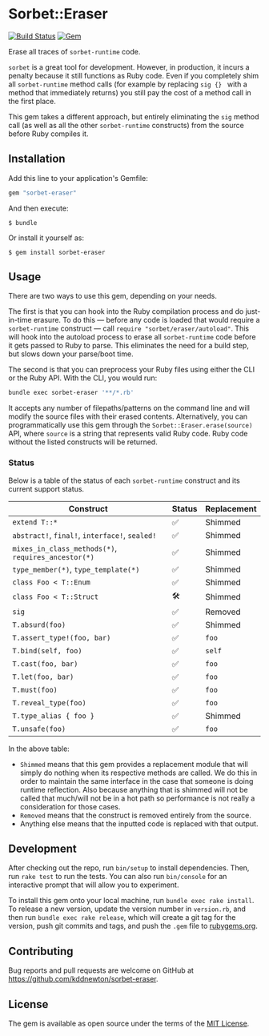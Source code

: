 # Sorbet::Eraser

[![Build Status](https://github.com/kddnewton/sorbet-eraser/workflows/Main/badge.svg)](https://github.com/kddnewton/sorbet-eraser/actions)
[![Gem](https://img.shields.io/gem/v/sorbet-eraser.svg)](https://rubygems.org/gems/sorbet-eraser)

Erase all traces of `sorbet-runtime` code.

`sorbet` is a great tool for development. However, in production, it incurs a penalty because it still functions as Ruby code. Even if you completely shim all `sorbet-runtime` method calls (for example by replacing `sig {} ` with a method that immediately returns) you still pay the cost of a method call in the first place.

This gem takes a different approach, but entirely eliminating the `sig` method call (as well as all the other `sorbet-runtime` constructs) from the source before Ruby compiles it.

## Installation

Add this line to your application's Gemfile:

```ruby
gem "sorbet-eraser"
```

And then execute:

    $ bundle

Or install it yourself as:

    $ gem install sorbet-eraser

## Usage

There are two ways to use this gem, depending on your needs.

The first is that you can hook into the Ruby compilation process and do just-in-time erasure. To do this — before any code is loaded that would require a `sorbet-runtime` construct — call `require "sorbet/eraser/autoload"`. This will hook into the autoload process to erase all `sorbet-runtime` code before it gets passed to Ruby to parse. This eliminates the need for a build step, but slows down your parse/boot time.

The second is that you can preprocess your Ruby files using either the CLI or the Ruby API. With the CLI, you would run:

```bash
bundle exec sorbet-eraser '**/*.rb'
```

It accepts any number of filepaths/patterns on the command line and will modify the source files with their erased contents.  Alternatively, you can programmatically use this gem through the `Sorbet::Eraser.erase(source)` API, where `source` is a string that represents valid Ruby code. Ruby code without the listed constructs will be returned.

### Status

Below is a table of the status of each `sorbet-runtime` construct and its current support status.

| Construct                                           | Status | Replacement |
| --------------------------------------------------- | ------ | ----------- |
| `extend T::*`                                       | ✅     | Shimmed     |
| `abstract!`, `final!`, `interface!`, `sealed!`      | ✅     | Shimmed     |
| `mixes_in_class_methods(*)`, `requires_ancestor(*)` | ✅     | Shimmed     |
| `type_member(*)`, `type_template(*)`                | ✅     | Shimmed     |
| `class Foo < T::Enum`                               | ✅     | Shimmed     |
| `class Foo < T::Struct`                             | 🛠     | Shimmed     |
| `sig`                                               | ✅     | Removed     |
| `T.absurd(foo)`                                     | ✅     | Shimmed     |
| `T.assert_type!(foo, bar)`                          | ✅     | `foo`       |
| `T.bind(self, foo)`                                 | ✅     | `self`      |
| `T.cast(foo, bar)`                                  | ✅     | `foo`       |
| `T.let(foo, bar)`                                   | ✅     | `foo`       |
| `T.must(foo)`                                       | ✅     | `foo`       |
| `T.reveal_type(foo)`                                | ✅     | `foo`       |
| `T.type_alias { foo }`                              | ✅     | Shimmed     |
| `T.unsafe(foo)`                                     | ✅     | `foo`       |

In the above table:

* `Shimmed` means that this gem provides a replacement module that will simply do nothing when its respective methods are called. We do this in order to maintain the same interface in the case that someone is doing runtime reflection. Also because anything that is shimmed will not be called that much/will not be in a hot path so performance is not really a consideration for those cases.
* `Removed` means that the construct is removed entirely from the source.
* Anything else means that the inputted code is replaced with that output.

## Development

After checking out the repo, run `bin/setup` to install dependencies. Then, run `rake test` to run the tests. You can also run `bin/console` for an interactive prompt that will allow you to experiment.

To install this gem onto your local machine, run `bundle exec rake install`. To release a new version, update the version number in `version.rb`, and then run `bundle exec rake release`, which will create a git tag for the version, push git commits and tags, and push the `.gem` file to [rubygems.org](https://rubygems.org).

## Contributing

Bug reports and pull requests are welcome on GitHub at https://github.com/kddnewton/sorbet-eraser.

## License

The gem is available as open source under the terms of the [MIT License](https://opensource.org/licenses/MIT).
